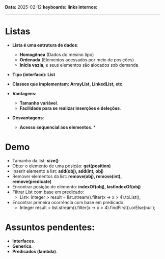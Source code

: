 
**Data:** 2025-02-12
**keyboards:** 
**links internos:** 
___

# Listas

- **Lista é uma estrutura de dados**:
	- **Homogênea** (Dados do mesmo tipo)
	- **Ordenada** (Elementos acessados por meio de posições)
	- **Inicia vazia**, e seus elementos são alocados sob demanda


- **Tipo (interface): List**
- **Classes que implementam: ArrayList, LinkedList, etc**.

- **Vantagens**:
	- **Tamanho variável**.
	- **Facilidade para se realizar inserções e deleções**.
- **Desvantagens**:
	- **Acesso sequencial aos elementos**. * 



# Demo 

- Tamanho da list: **size()**
- Obter o elemento de uma posição: **get(position)**
- Inserir elemento a list: **add(obj), add(int, obj)**
- Remover elementos da list: **remove(obj), remove(int), remove(predicate)**
- Encontrar posição de elemento: **indexOf(obj), lastIndexOf(obj)**
- Filtrar List com base em predicado:
	- List< Integer > result = list.stream().filter(x -> x > 4).toList();
- Encontrar primeira ocorrência com base em predicado
	- Integer result = list.stream().filter(x -> x > 4).findFirst().orElse(null);


# Assuntos pendentes:

- **Interfaces**.
- **Generics**.
- **Predicados (lambda)**.